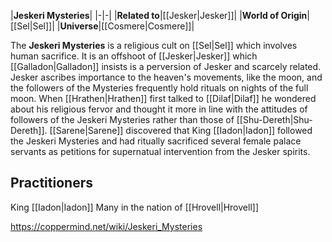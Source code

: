 |**Jeskeri Mysteries**|
|-|-|
|**Related to**|[[Jesker\|Jesker]]|
|**World of Origin**|[[Sel\|Sel]]|
|**Universe**|[[Cosmere\|Cosmere]]|

The **Jeskeri Mysteries** is a religious cult on [[Sel\|Sel]] which involves human sacrifice. It is an offshoot of [[Jesker\|Jesker]] which [[Galladon\|Galladon]] insists is a perversion of Jesker and scarcely related.
Jesker ascribes importance to the heaven's movements, like the moon, and the followers of the Mysteries frequently hold rituals on nights of the full moon.
When [[Hrathen\|Hrathen]] first talked to [[Dilaf\|Dilaf]] he wondered about his religious fervor and thought it more in line with the attitudes of followers of the Jeskeri Mysteries rather than those of [[Shu-Dereth\|Shu-Dereth]].
[[Sarene\|Sarene]] discovered that King [[Iadon\|Iadon]] followed the Jeskeri Mysteries and had ritually sacrificed several female palace servants as petitions for supernatual intervention from the Jesker spirits.

## Practitioners
King [[Iadon\|Iadon]]
Many in the nation of [[Hrovell\|Hrovell]]


https://coppermind.net/wiki/Jeskeri_Mysteries